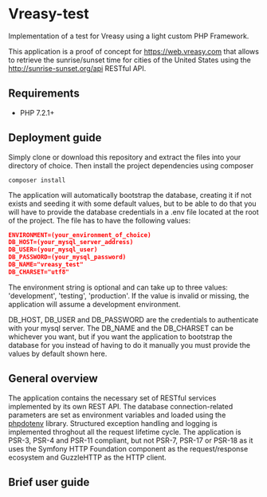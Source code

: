 # Vreasy-test
Implementation of a test for Vreasy using a light custom PHP Framework.

This application is a proof of concept for https://web.vreasy.com that allows to retrieve the sunrise/sunset time for cities of the United States using the http://sunrise-sunset.org/api RESTful API.

## Requirements
- PHP 7.2.1+

## Deployment guide
Simply clone or download this repository and extract the files into your directory of choice. Then install the project dependencies using composer

```console
composer install
```
The application will automatically bootstrap the database, creating it if not exists and seeding it with some default values, but to be able to do that you will have to provide the database credentials in a .env file located at the root of the project. The file has to have the following values:
```json
ENVIRONMENT=(your_environment_of_choice)
DB_HOST=(your_mysql_server_address)
DB_USER=(your_mysql_user)
DB_PASSWORD=(your_mysql_password)
DB_NAME="vreasy_test"
DB_CHARSET="utf8"
```
The environment string is optional and can take up to three values: 'development', 'testing', 'production'. If the value is invalid or missing, the application will assume a development environment.

DB_HOST, DB_USER and DB_PASSWORD are the credentials to authenticate with your mysql server. The DB_NAME and the DB_CHARSET can be whichever you want, but if you want the application to bootstrap the database for you instead of having to do it manually you must provide the values by default shown here.

## General overview

The application contains the necessary set of RESTful services implemented by its own REST API. The database connection-related parameters are set as environment variables and loaded using the [phpdotenv](https://github.com/vlucas/phpdotenv) library. Structured exception handling and logging is implemented throghout all the request lifetime cycle. The application is PSR-3, PSR-4 and PSR-11 compliant, but not PSR-7, PSR-17 or PSR-18 as it uses the Symfony HTTP Foundation component as the request/response ecosystem and GuzzleHTTP as the HTTP client. 

## Brief user guide





